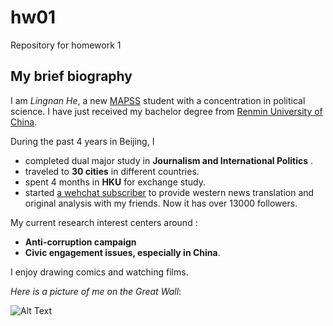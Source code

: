 # hw01
Repository for homework 1
 
## My brief biography

I am _Lingnan He_, a new [MAPSS](https://mapss.uchicago.edu/) student with a concentration in political science. I have just received my bachelor degree  from [Renmin University of China](http://www.ruc.edu.cn/). 

During the past 4 years in Beijing, I 

* completed dual major study in __Journalism and International Politics__ .
* traveled to __30 cities__ in different countries.
* spent 4 months in __HKU__ for exchange study.
* started [a wehchat subscriber](http://mp.weixin.qq.com/profile?src=3&timestamp=1506886459&ver=1&signature=M0wY0A*K0XKrXpoqPURh6UUCzeN7pqjt8udsyD4ZjCCUnokpR08mC8C1tRmrvrPf5fb0VFoGokNRoLnBlailSg==) to provide western news translation and original analysis with my friends. Now it has over 13000 followers.

My current research interest centers around :

* __Anti-corruption campaign__ 
* __Civic engagement issues, especially in China__. 

I enjoy drawing comics and watching films. 


_Here is a picture of me on the Great Wall_:

![Alt Text](/Users/hemouren/Documents/GitHub/hw01/2.JPG)